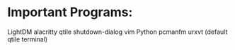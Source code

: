 # Important Programs:
  LightDM
  alacritty
  qtile
  shutdown-dialog
  vim
  Python
  pcmanfm
  urxvt (default qtile terminal)
